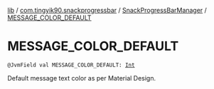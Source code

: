 [lib](../../index.md) / [com.tingyik90.snackprogressbar](../index.md) / [SnackProgressBarManager](index.md) / [MESSAGE_COLOR_DEFAULT](./-m-e-s-s-a-g-e_-c-o-l-o-r_-d-e-f-a-u-l-t.md)

# MESSAGE_COLOR_DEFAULT

`@JvmField val MESSAGE_COLOR_DEFAULT: `[`Int`](https://kotlinlang.org/api/latest/jvm/stdlib/kotlin/-int/index.html)

Default message text color as per Material Design.

